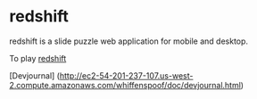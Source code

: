 # redshift

redshift is a slide puzzle web application for mobile and desktop.

To play [redshift](http://ec2-54-201-237-107.us-west-2.compute.amazonaws.com/whiffenspoof/redshift.html)

[Devjournal]  (http://ec2-54-201-237-107.us-west-2.compute.amazonaws.com/whiffenspoof/doc/devjournal.html)